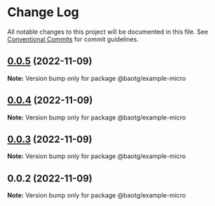 # Change Log

All notable changes to this project will be documented in this file.
See [Conventional Commits](https://conventionalcommits.org) for commit guidelines.

## [0.0.5](https://github.com/BaoTran1203/nodejs-monorepo/compare/@baotg/example-micro@0.0.4...@baotg/example-micro@0.0.5) (2022-11-09)

**Note:** Version bump only for package @baotg/example-micro





## [0.0.4](https://github.com/BaoTran1203/nodejs-monorepo/compare/@baotg/example-micro@0.0.3...@baotg/example-micro@0.0.4) (2022-11-09)

**Note:** Version bump only for package @baotg/example-micro





## [0.0.3](https://github.com/BaoTran1203/nodejs-monorepo/compare/@baotg/example-micro@0.0.2...@baotg/example-micro@0.0.3) (2022-11-09)

**Note:** Version bump only for package @baotg/example-micro





## 0.0.2 (2022-11-09)

**Note:** Version bump only for package @baotg/example-micro
